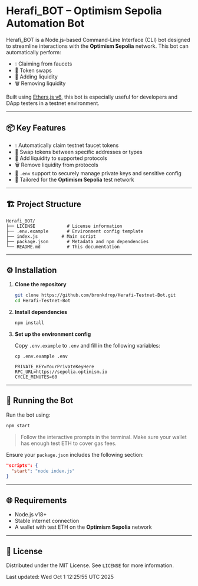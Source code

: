 
# Herafi\_BOT – Optimism Sepolia Automation Bot

Herafi\_BOT is a Node.js-based Command-Line Interface (CLI) bot designed to streamline interactions with the **Optimism Sepolia** network. This bot can automatically perform:

* 💧 Claiming from faucets
* 🔄 Token swaps
* 💼 Adding liquidity
* 🗑️ Removing liquidity

Built using [Ethers.js v6](https://docs.ethers.org/v6/), this bot is especially useful for developers and DApp testers in a testnet environment.

---

## 📦 Key Features

* 💧 Automatically claim testnet faucet tokens
* 💱 Swap tokens between specific addresses or types
* 💼 Add liquidity to supported protocols
* 🗑️ Remove liquidity from protocols
* 🔐 `.env` support to securely manage private keys and sensitive config
* 🧪 Tailored for the **Optimism Sepolia** test network

---

## 🏗️ Project Structure

```
Herafi_BOT/
├── LICENSE            # License information
├── .env.example       # Environment config template
├── index.js         # Main script
├── package.json       # Metadata and npm dependencies
└── README.md          # This documentation
```

---

## ⚙️ Installation

1. **Clone the repository**

   ```bash
   git clone https://github.com/bronkdrop/Herafi-Testnet-Bot.git
   cd Herafi-Testnet-Bot
   ```

2. **Install dependencies**

   ```bash
   npm install
   ```

3. **Set up the environment config**

   Copy `.env.example` to `.env` and fill in the following variables:

   ```
   cp .env.example .env
   ```

   ```
   PRIVATE_KEY=YourPrivateKeyHere
   RPC_URL=https://sepolia.optimism.io
   CYCLE_MINUTES=60
   ```

---

## 🚀 Running the Bot

Run the bot using:

```bash
npm start
```

> Follow the interactive prompts in the terminal. Make sure your wallet has enough test ETH to cover gas fees.

Ensure your `package.json` includes the following section:

```json
"scripts": {
  "start": "node index.js"
}
```

---

## 🌐 Requirements

* Node.js v18+
* Stable internet connection
* A wallet with test ETH on the **Optimism Sepolia** network

---

## 📃 License

Distributed under the MIT License. See `LICENSE` for more information.


Last updated: Wed Oct  1 12:25:55 UTC 2025
